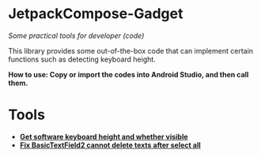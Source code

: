 # JetpackCompose-Gadget
*Some practical tools for developer (code)*

This library provides some out-of-the-box code that can implement certain functions such as detecting keyboard height.

**How to use: Copy or import the codes into Android Studio, and then call them.**

# Tools
* **[Get software keyboard height and whether visible](https://github.com/Z-Siqi/JetpackCompose-Gadget/tree/master/codes/KeyboardHeight)**
* **[Fix BasicTextField2 cannot delete texts after select all](https://github.com/Z-Siqi/JetpackCompose-Gadget/tree/main/codes/FixBTF2)**
